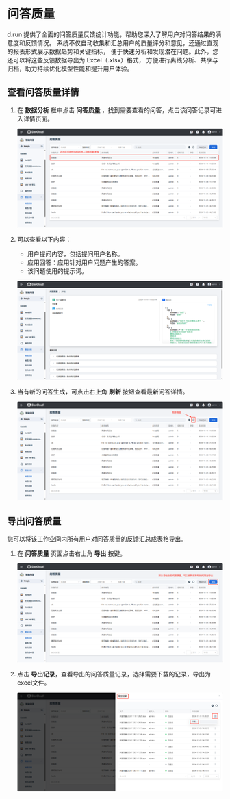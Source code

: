 # 问答质量

d.run 提供了全面的问答质量反馈统计功能，帮助您深入了解用户对问答结果的满意度和反馈情况。
系统不仅自动收集和汇总用户的质量评分和意见，还通过直观的报表形式展示数据趋势和关键指标，
便于快速分析和发现潜在问题。此外，您还可以将这些反馈数据导出为 Excel（.xlsx）格式，
方便进行离线分析、共享与归档，助力持续优化模型性能和提升用户体验。

## 查看问答质量详情

1. 在 **数据分析** 栏中点击 **问答质量** ，找到需要查看的问答，点击该问答记录可进入详情页面。

    ![详情菜单](images/qa-quality.jpg)

2. 可以查看以下内容：

    - 用户提问内容，包括提问用户名称。
    - 应用回答：应用针对用户问题产生的答案。
    - 该问题使用的提示词。

    ![查看的详情](images/qa-quality-detail.jpg)

3. 当有新的问答生成，可点击右上角 **刷新** 按钮查看最新问答详情。

    ![刷新](images/refresh-qa-quality.jpg)

## 导出问答质量

您可以将该工作空间内所有用户对问答质量的反馈汇总成表格导出。

1. 在 **问答质量** 页面点击右上角 **导出** 按键。

    ![导出](images/export-qa-quality.jpg)

2. 点击 **导出记录**，查看导出的问答质量记录，选择需要下载的记录，导出为excel文件。

    ![导出](images/export-qa-records.jpg)